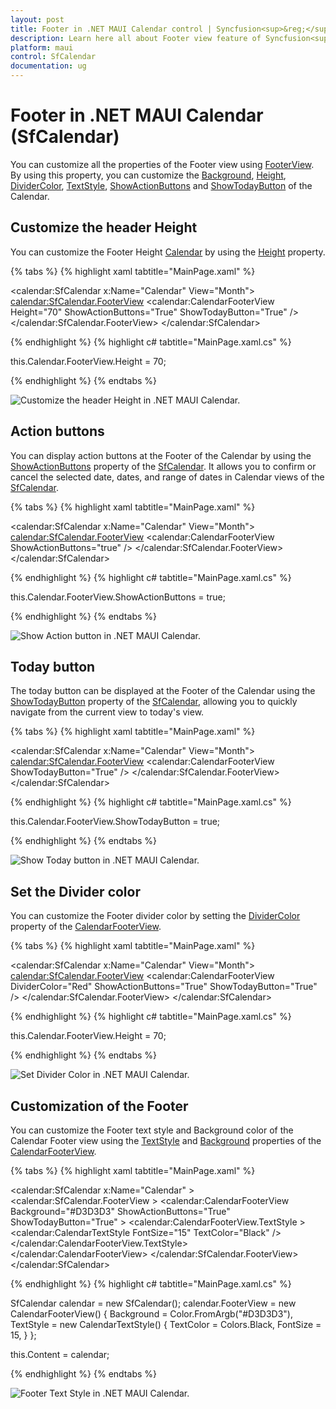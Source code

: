 ```yaml
---
layout: post
title: Footer in .NET MAUI Calendar control | Syncfusion<sup>&reg;</sup> | Calendar
description: Learn here all about Footer view feature of Syncfusion<sup>&reg;</sup> .NET MAUI Calendar (SfCalendar) control and more.
platform: maui
control: SfCalendar
documentation: ug
---
```


# Footer in .NET MAUI Calendar (SfCalendar)
You can customize all the properties of the Footer view using [FooterView](https://help.syncfusion.com/cr/maui/Syncfusion.Maui.Calendar.SfCalendar.html#Syncfusion_Maui_Calendar_SfCalendar_FooterView). By using this property, you can customize the [Background](https://help.syncfusion.com/cr/maui/Syncfusion.Maui.Calendar.CalendarFooterView.html#Syncfusion_Maui_Calendar_CalendarFooterView_Background), [Height](https://help.syncfusion.com/cr/maui/Syncfusion.Maui.Calendar.CalendarFooterView.html#Syncfusion_Maui_Calendar_CalendarFooterView_Height), [DividerColor](https://help.syncfusion.com/cr/maui/Syncfusion.Maui.Calendar.CalendarFooterView.html#Syncfusion_Maui_Calendar_CalendarFooterView_DividerColor), [TextStyle](https://help.syncfusion.com/cr/maui/Syncfusion.Maui.Calendar.CalendarFooterView.html#Syncfusion_Maui_Calendar_CalendarFooterView_TextStyle), [ShowActionButtons](https://help.syncfusion.com/cr/maui/Syncfusion.Maui.Calendar.CalendarFooterView.html#Syncfusion_Maui_Calendar_CalendarFooterView_ShowActionButtons) and [ShowTodayButton](https://help.syncfusion.com/cr/maui/Syncfusion.Maui.Calendar.CalendarFooterView.html#Syncfusion_Maui_Calendar_CalendarFooterView_ShowTodayButton) of the Calendar.

## Customize the header Height
You can customize the Footer Height [Calendar](https://help.syncfusion.com/cr/maui/Syncfusion.Maui.Calendar.SfCalendar.html) by using the [Height](https://help.syncfusion.com/cr/maui/Syncfusion.Maui.Calendar.CalendarFooterView.html#Syncfusion_Maui_Calendar_CalendarFooterView_Height) property.

{% tabs %}
{% highlight xaml tabtitle="MainPage.xaml" %}

<calendar:SfCalendar  x:Name="Calendar"
                      View="Month">
            <calendar:SfCalendar.FooterView>
                <calendar:CalendarFooterView Height="70" ShowActionButtons="True" ShowTodayButton="True" />
            </calendar:SfCalendar.FooterView>
</calendar:SfCalendar>

{% endhighlight %}
{% highlight c# tabtitle="MainPage.xaml.cs" %}

this.Calendar.FooterView.Height = 70;

{% endhighlight %}
{% endtabs %}

![Customize the header Height in .NET MAUI Calendar.](images/footer/calendar-footer-height.png)

## Action buttons

You can display action buttons at the Footer of the Calendar by using the [ShowActionButtons](https://help.syncfusion.com/cr/maui/Syncfusion.Maui.Calendar.CalendarFooterView.html#Syncfusion_Maui_Calendar_CalendarFooterView_ShowActionButtons) property of the [SfCalendar](https://help.syncfusion.com/cr/maui/Syncfusion.Maui.Calendar.SfCalendar.html). It allows you to confirm or cancel the selected date, dates, and range of dates in Calendar views of the [SfCalendar](https://help.syncfusion.com/cr/maui/Syncfusion.Maui.Calendar.SfCalendar.html).

{% tabs %}
{% highlight xaml tabtitle="MainPage.xaml" %}

<calendar:SfCalendar  x:Name="Calendar"
                      View="Month">
            <calendar:SfCalendar.FooterView>
                <calendar:CalendarFooterView ShowActionButtons="true" />
            </calendar:SfCalendar.FooterView>
</calendar:SfCalendar>

{% endhighlight %}
{% highlight c# tabtitle="MainPage.xaml.cs" %}

this.Calendar.FooterView.ShowActionButtons = true;

{% endhighlight %}
{% endtabs %}

![Show Action button in .NET MAUI Calendar.](images/footer/calendar-action-button.png)

## Today button

The today button can be displayed at the Footer of the Calendar using the [ShowTodayButton](https://help.syncfusion.com/cr/maui/Syncfusion.Maui.Calendar.CalendarFooterView.html#Syncfusion_Maui_Calendar_CalendarFooterView_ShowTodayButton) property of the [SfCalendar](https://help.syncfusion.com/cr/maui/Syncfusion.Maui.Calendar.SfCalendar.html), allowing you to quickly navigate from the current view to today's view.

{% tabs %}
{% highlight xaml tabtitle="MainPage.xaml" %}

<calendar:SfCalendar  x:Name="Calendar"
                      View="Month">
            <calendar:SfCalendar.FooterView>
                <calendar:CalendarFooterView ShowTodayButton="True" />
            </calendar:SfCalendar.FooterView>
</calendar:SfCalendar>

{% endhighlight %}
{% highlight c# tabtitle="MainPage.xaml.cs" %}

this.Calendar.FooterView.ShowTodayButton = true;

{% endhighlight %}
{% endtabs %}

![Show Today button in .NET MAUI Calendar.](images/footer/calendar-today-button.png)

## Set the Divider color

You can customize the Footer divider color by setting the [DividerColor](https://help.syncfusion.com/cr/maui/Syncfusion.Maui.Calendar.CalendarFooterView.html#Syncfusion_Maui_Calendar_CalendarFooterView_DividerColor) property of the [CalendarFooterView](https://help.syncfusion.com/cr/maui/Syncfusion.Maui.Calendar.CalendarFooterView.html).

{% tabs %}
{% highlight xaml tabtitle="MainPage.xaml" %}

<calendar:SfCalendar  x:Name="Calendar"
                      View="Month">
            <calendar:SfCalendar.FooterView>
                <calendar:CalendarFooterView DividerColor="Red" ShowActionButtons="True" ShowTodayButton="True" />
            </calendar:SfCalendar.FooterView>
</calendar:SfCalendar>

{% endhighlight %}
{% highlight c# tabtitle="MainPage.xaml.cs" %}

this.Calendar.FooterView.Height = 70;

{% endhighlight %}
{% endtabs %}

![Set Divider Color in .NET MAUI Calendar.](images/footer/calendar-divider-color.png)

## Customization of the Footer 

You can customize the Footer text style and Background color of the Calendar Footer view using the [TextStyle](https://help.syncfusion.com/cr/maui/Syncfusion.Maui.Calendar.CalendarFooterView.html#Syncfusion_Maui_Calendar_CalendarFooterView_TextStyle) and [Background](https://help.syncfusion.com/cr/maui/Syncfusion.Maui.Calendar.CalendarFooterView.html#Syncfusion_Maui_Calendar_CalendarFooterView_Background) properties of the [CalendarFooterView](https://help.syncfusion.com/cr/maui/Syncfusion.Maui.Calendar.CalendarFooterView.html).

{% tabs %}
{% highlight xaml tabtitle="MainPage.xaml" %}

<calendar:SfCalendar x:Name="Calendar" >
    <calendar:SfCalendar.FooterView >
        <calendar:CalendarFooterView Background="#D3D3D3" ShowActionButtons="True" ShowTodayButton="True" >
            <calendar:CalendarFooterView.TextStyle >
                <calendar:CalendarTextStyle FontSize="15" TextColor="Black" />
            </calendar:CalendarFooterView.TextStyle>
        </calendar:CalendarFooterView>
    </calendar:SfCalendar.FooterView>
</calendar:SfCalendar>

{% endhighlight %}
{% highlight c# tabtitle="MainPage.xaml.cs" %}

SfCalendar calendar = new SfCalendar();
calendar.FooterView = new CalendarFooterView()
{
    Background = Color.FromArgb("#D3D3D3"),
    TextStyle = new CalendarTextStyle()
    {
        TextColor = Colors.Black,
        FontSize = 15,
    }
};

this.Content = calendar;

{% endhighlight %}
{% endtabs %}

![Footer Text Style in .NET MAUI Calendar.](images/footer/calendar-footer-TextStyle.png)